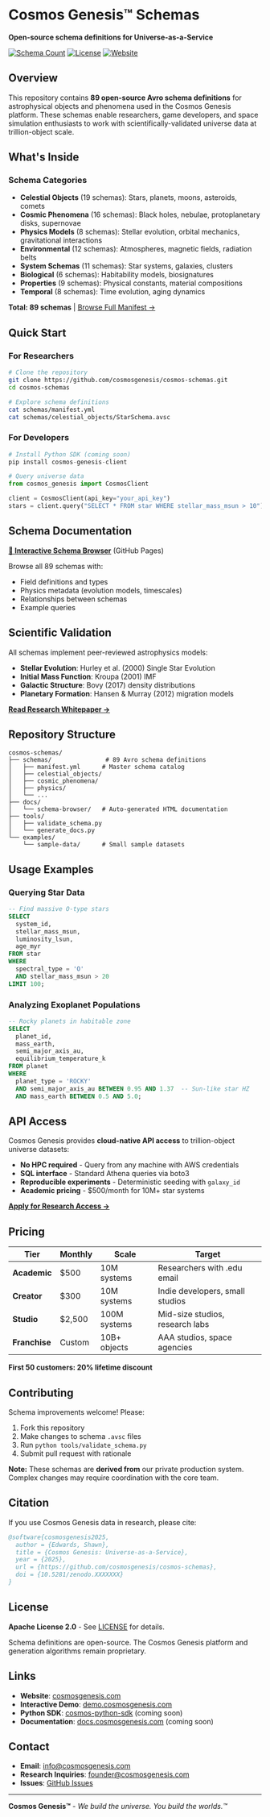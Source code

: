 # Cosmos Genesis™ Schemas

**Open-source schema definitions for Universe-as-a-Service**

[![Schema Count](https://img.shields.io/badge/schemas-89-blue)](schemas/manifest.yml)
[![License](https://img.shields.io/badge/license-Apache%202.0-green)](LICENSE)
[![Website](https://img.shields.io/badge/website-cosmosgenesis.com-cyan)](https://cosmosgenesis.com)

## Overview

This repository contains **89 open-source Avro schema definitions** for astrophysical objects and phenomena used in the Cosmos Genesis platform. These schemas enable researchers, game developers, and space simulation enthusiasts to work with scientifically-validated universe data at trillion-object scale.

## What's Inside

### Schema Categories

- **Celestial Objects** (19 schemas): Stars, planets, moons, asteroids, comets
- **Cosmic Phenomena** (16 schemas): Black holes, nebulae, protoplanetary disks, supernovae
- **Physics Models** (8 schemas): Stellar evolution, orbital mechanics, gravitational interactions
- **Environmental** (12 schemas): Atmospheres, magnetic fields, radiation belts
- **System Schemas** (11 schemas): Star systems, galaxies, clusters
- **Biological** (6 schemas): Habitability models, biosignatures
- **Properties** (9 schemas): Physical constants, material compositions
- **Temporal** (8 schemas): Time evolution, aging dynamics

**Total: 89 schemas** | [Browse Full Manifest →](schemas/manifest.yml)

## Quick Start

### For Researchers

```bash
# Clone the repository
git clone https://github.com/cosmosgenesis/cosmos-schemas.git
cd cosmos-schemas

# Explore schema definitions
cat schemas/manifest.yml
cat schemas/celestial_objects/StarSchema.avsc
```

### For Developers

```python
# Install Python SDK (coming soon)
pip install cosmos-genesis-client

# Query universe data
from cosmos_genesis import CosmosClient

client = CosmosClient(api_key="your_api_key")
stars = client.query("SELECT * FROM star WHERE stellar_mass_msun > 10")
```

## Schema Documentation

**[📖 Interactive Schema Browser](https://cosmosgenesis.github.io/cosmos-schemas/)** (GitHub Pages)

Browse all 89 schemas with:
- Field definitions and types
- Physics metadata (evolution models, timescales)
- Relationships between schemas
- Example queries

## Scientific Validation

All schemas implement peer-reviewed astrophysics models:

- **Stellar Evolution**: Hurley et al. (2000) Single Star Evolution
- **Initial Mass Function**: Kroupa (2001) IMF
- **Galactic Structure**: Bovy (2017) density distributions
- **Planetary Formation**: Hansen & Murray (2012) migration models

**[Read Research Whitepaper →](https://cosmosgenesis.com/#whitepapers)**

## Repository Structure

```
cosmos-schemas/
├── schemas/               # 89 Avro schema definitions
│   ├── manifest.yml      # Master schema catalog
│   ├── celestial_objects/
│   ├── cosmic_phenomena/
│   ├── physics/
│   └── ...
├── docs/
│   └── schema-browser/   # Auto-generated HTML documentation
├── tools/
│   ├── validate_schema.py
│   └── generate_docs.py
└── examples/
    └── sample-data/      # Small sample datasets
```

## Usage Examples

### Querying Star Data

```sql
-- Find massive O-type stars
SELECT
  system_id,
  stellar_mass_msun,
  luminosity_lsun,
  age_myr
FROM star
WHERE
  spectral_type = 'O'
  AND stellar_mass_msun > 20
LIMIT 100;
```

### Analyzing Exoplanet Populations

```sql
-- Rocky planets in habitable zone
SELECT
  planet_id,
  mass_earth,
  semi_major_axis_au,
  equilibrium_temperature_k
FROM planet
WHERE
  planet_type = 'ROCKY'
  AND semi_major_axis_au BETWEEN 0.95 AND 1.37  -- Sun-like star HZ
  AND mass_earth BETWEEN 0.5 AND 5.0;
```

## API Access

Cosmos Genesis provides **cloud-native API access** to trillion-object universe datasets:

- **No HPC required** - Query from any machine with AWS credentials
- **SQL interface** - Standard Athena queries via boto3
- **Reproducible experiments** - Deterministic seeding with `galaxy_id`
- **Academic pricing** - $500/month for 10M+ star systems

**[Apply for Research Access →](https://cosmosgenesis.com/#beta-signup)**

## Pricing

| Tier | Monthly | Scale | Target |
|------|---------|-------|--------|
| **Academic** | $500 | 10M systems | Researchers with .edu email |
| **Creator** | $300 | 10M systems | Indie developers, small studios |
| **Studio** | $2,500 | 100M systems | Mid-size studios, research labs |
| **Franchise** | Custom | 10B+ objects | AAA studios, space agencies |

**First 50 customers: 20% lifetime discount**

## Contributing

Schema improvements welcome! Please:

1. Fork this repository
2. Make changes to schema `.avsc` files
3. Run `python tools/validate_schema.py`
4. Submit pull request with rationale

**Note:** These schemas are **derived from** our private production system. Complex changes may require coordination with the core team.

## Citation

If you use Cosmos Genesis data in research, please cite:

```bibtex
@software{cosmosgenesis2025,
  author = {Edwards, Shawn},
  title = {Cosmos Genesis: Universe-as-a-Service},
  year = {2025},
  url = {https://github.com/cosmosgenesis/cosmos-schemas},
  doi = {10.5281/zenodo.XXXXXXX}
}
```

## License

**Apache License 2.0** - See [LICENSE](LICENSE) for details.

Schema definitions are open-source. The Cosmos Genesis platform and generation algorithms remain proprietary.

## Links

- **Website**: [cosmosgenesis.com](https://cosmosgenesis.com)
- **Interactive Demo**: [demo.cosmosgenesis.com](https://demo.cosmosgenesis.com)
- **Python SDK**: [cosmos-python-sdk](https://github.com/cosmosgenesis/cosmos-python-sdk) (coming soon)
- **Documentation**: [docs.cosmosgenesis.com](https://docs.cosmosgenesis.com) (coming soon)

## Contact

- **Email**: info@cosmosgenesis.com
- **Research Inquiries**: founder@cosmosgenesis.com
- **Issues**: [GitHub Issues](https://github.com/cosmosgenesis/cosmos-schemas/issues)

---

**Cosmos Genesis™** - *We build the universe. You build the worlds.™*
